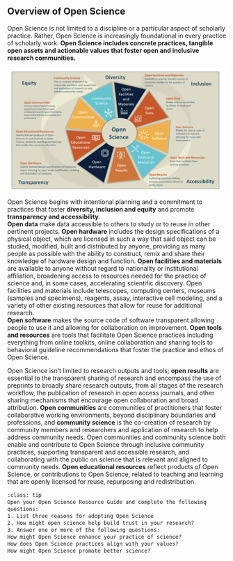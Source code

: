 ## Overview of Open Science

Open Science is not limited to a discipline or a particular aspect of scholarly practice. 
Rather, Open Science is increasingly foundational in every practice of scholarly work. 
**Open Science includes concrete practices, tangible open assets and actionable values that foster open and inclusive research communities.**

![Open Science Overview](../assets/EthosOS_Fig3V2_overivew.png)

Open Science begins with intentional planning and a commitment to practices that foster **diversity, inclusion and equity** and promote **transparency and accessibility**.  
**Open data** make data accessible to others to study or to reuse in other pertinent projects. 
**Open hardware** includes the design specifications of a physical object, which are licensed in such a way that said object can be studied, modified, built and distributed by anyone, providing as many people as possible with the ability to construct, remix and share their knowledge of hardware design and function. 
**Open facilities and materials** are available to anyone without regard to nationality or institutional affiliation, broadening access to resources needed for the practice of science and, in some cases, accelerating scientific discovery. 
Open facilities and materials include telescopes, computing centers, museums (samples and specimens), reagents, assay, interactive cell modeling, and a variety of other existing resources that allow for reuse for additional research.  
**Open software** makes the source code of software transparent allowing people to use it and allowing for collaboration on improvement. 
**Open tools and resources** are tools that facilitate Open Science practices including everything from online toolkits, online collaboration and sharing tools to behavioral guideline recommendations that foster the practice and ethos of Open Science.

Open Science isn’t limited to research outputs and tools; **open results** are essential to the transparent sharing of research and encompass the use of preprints to broadly share research outputs, from all stages of the research workflow, the publication of research in open access journals, and other sharing mechanisms that encourage open collaboration and broad attribution. 
**Open communities** are communities of practitioners that foster collaborative working environments, beyond disciplinary boundaries and professions, and **community science** is the co-creation of research by community members and researchers and application of research to help address community needs.
Open communities and community science both enable and contribute to Open Science through inclusive community practices, supporting transparent and accessible research, and collaborating with the public on science that is relevant and aligned to community needs. **Open educational resources** reflect products of Open Science, or contributions to Open Science, related to teaching and learning that are  openly licensed for reuse, repurposing and redistribution. 

`````{admonition} Activity: Open Science Resource Guide
:class: tip
Open your Open Science Resource Guide and complete the following questions:
1. List three reasons for adopting Open Science
2. How might open science help build trust in your research?   
3. Answer one or more of the following questions: 
How might Open Science enhance your practice of science?
How does Open Science practices align with your values?
How might Open Science promote better science?

`````